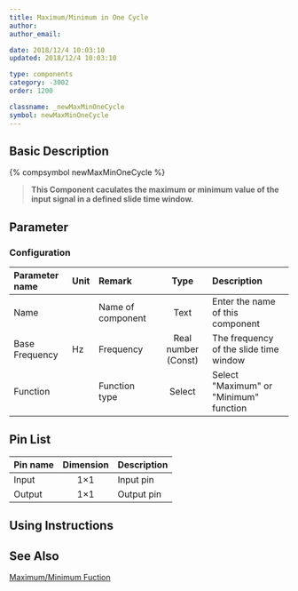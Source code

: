 ```yaml
---
title: Maximum/Minimum in One Cycle
author:
author_email:

date: 2018/12/4 10:03:10
updated: 2018/12/4 10:03:10

type: components
category: -3002
order: 1200

classname: _newMaxMinOneCycle
symbol: newMaxMinOneCycle
---
```


## Basic Description

{% compsymbol newMaxMinOneCycle %}

> **This Component caculates the maximum or minimum value of the input signal in a defined slide time window.**

## Parameter

### Configuration

| Parameter name | Unit | Remark            |        Type         | Description                            |
| :------------- | :--- | :---------------- | :-----------------: | :------------------------------------- |
| Name           |      | Name of component |        Text         | Enter the name of this component       |
| Base Frequency | Hz   | Frequency         | Real number (Const) | The frequency of the slide time window |
| Function       |      | Function type     |       Select        | Select "Maximum" or "Minimum" function |

## Pin List

| Pin name | Dimension | Description |
| :------- | :-------: | :---------- |
| Input    |    1×1    | Input pin   |
| Output   |    1×1    | Output pin  |

## Using Instructions

## See Also

[Maximum/Minimum Fuction](comp_newMaxMin.md)
